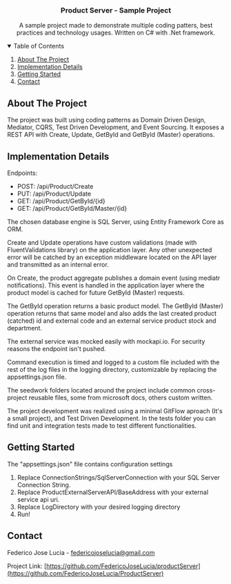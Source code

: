 <h3 align="center">Product Server - Sample Project</h3>

  <p align="center">
    A sample project made to demonstrate multiple coding patters, best practices and technology usages.
    Written on C# with .Net framework.
</p>


<!-- TABLE OF CONTENTS -->
<details open="open">
  <summary>Table of Contents</summary>
  <ol>
    <li>
      <a href="#about-the-project">About The Project</a>
    </li>
    <li>
      <a href="#implementation-details">Implementation Details</a>
    </li>
    <li>
      <a href="#getting-started">Getting Started</a>
    </li>
    <li><a href="#contact">Contact</a></li>
  </ol>
</details>

<!-- ABOUT THE PROJECT -->
## About The Project

The project was built using coding patterns as Domain Driven Design, Mediator, CQRS, Test Driven Development, and Event Sourcing. It exposes a REST API with Create, Update, GetById and GetById (Master) operations.


<!-- IMPLEMENTATION DETAILS -->
## Implementation Details

Endpoints:
- POST: /api/Product/Create
- PUT: /api/Product/Update
- GET: /api/Product/GetById/{id}
- GET: /api/Product/GetById/Master/{id}

The chosen database engine is SQL Server, using Entity Framework Core as ORM.

Create and Update operations have custom validations (made with FluentValidations library) on the application layer. Any other
unexpected error will be catched by an exception middleware located on the API layer and transmitted as an internal error.

On Create, the product aggregate publishes a domain event (using mediatr notifications). This event is handled in the application layer where the product model is cached for future GetById (Master) requests. 

The GetById operation returns a basic product model.
The GetById (Master) operation returns that same model and also adds the last created product (catched) id and external code and an external service product stock and department.

The external service was mocked easily with mockapi.io. For security reasons the endpoint isn't pushed.

Command execution is timed and logged to a custom file included with the rest of the log files in the logging directory, customizable by replacing the appsettings.json file.

The seedwork folders located around the project include common cross-project reusable files, some from microsoft docs, others custom written.



The project development was realized using a minimal GitFlow aproach (It's a small project), and Test Driven Development. In the tests folder you can find unit and integration tests made to test different functionalities.

<!-- GETTING STARTED -->
## Getting Started

The "appsettings.json" file contains configuration settings
1) Replace ConnectionStrings/SqlServerConnection with your SQL Server Connection String.
2) Replace ProductExternalServerAPI/BaseAddress with your external service api uri.
3) Replace LogDirectory with your desired logging directory
4) Run!

<!-- CONTACT -->
## Contact

Federico Jose Lucia - federicojoselucia@gmail.com

Project Link: [https://github.com/FedericoJoseLucia/productServer](https://github.com/FedericoJoseLucia/ProductServer)
